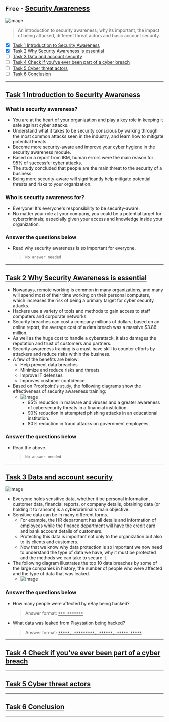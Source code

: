 ## `Free` - [Security Awareness](https://tryhackme.com/room/securityawarenessintro)
![image](https://user-images.githubusercontent.com/51442719/172191250-ff82edc6-b5bd-4264-aeaf-8ab6118495f3.png)
> An introduction to security awareness; why its important, the impact of being attacked, different threat actors and basic account security.
- [x] [Task 1  Introduction to Security Awareness](#task-1--introduction-to-security-awareness)
- [x] [Task 2  Why Security Awareness is essential](#task-2--why-security-awareness-is-essential)
- [ ] [Task 3  Data and account security](#task-3--data-and-account-security)
- [ ] [Task 4  Check if you've ever been part of a cyber breach](#task-4--check-if-youve-ever-been-part-of-a-cyber-breach)
- [ ] [Task 5  Cyber threat actors](#task-5--cyber-threat-actors)
- [ ] [Task 6  Conclusion](#task-6--conclusion)

---

## [Task 1  Introduction to Security Awareness]()

### What is security awareness?
- You are at the heart of your organization and play a key role in keeping it safe against cyber attacks. 
- Understand what it takes to be security conscious by walking through the most common attacks seen in the industry, and learn how to mitigate potential threats. 
- Become more security-aware and improve your cyber hygiene in the security awareness module.
- Based on a report from IBM, human errors were the main reason for 95% of successful cyber attacks. 
- The study concluded that people are the main threat to the security of a business. 
- Being more security-aware will significantly help mitigate potential threats and risks to your organization.

### Who is security awareness for?
- Everyone! It's everyone's responsibility to be security-aware. 
- No matter your role at your company, you could be a potential target for cybercriminals; especially given your access and knowledge inside your organization.

### Answer the questions below
- Read why security awareness is so important for everyone.
  > `No answer needed`


---

## [Task 2  Why Security Awareness is essential]()

- Nowadays, remote working is common in many organizations, and many will spend most of their time working on their personal computers, which increases the risk of being a primary target for cyber security attacks.
- Hackers use a variety of tools and methods to gain access to staff computers and corporate networks. 
- Security breaches can cost a company millions of dollars; based on an online report, the average cost of a data breach was a massive $3.86 million. 
- As well as the huge cost to handle a cyberattack, it also damages the reputation and trust of customers and partners.
- Security awareness training is a must-have skill to counter efforts by attackers and reduce risks within the business. 
- A few of the benefits are below:
  - Help prevent data breaches
  - Minimize and reduce risks and threats
  - Improve IT defenses
  - Improves customer confidence
- Based on Proofpoint's [`study`](https://www.proofpoint.com/us/threat-reference/security-awareness-training), the following diagrams show the effectiveness of security awareness training:
  - ![image](https://user-images.githubusercontent.com/51442719/180602949-0162fe60-a308-4de1-906e-90a32a711f42.png)
    - 95% reduction in malware and viruses and a greater awareness of cybersecurity threats in a financial institution.
    - 90% reduction in attempted phishing attacks in an educational institution.
    - 80% reduction in fraud attacks on government employees.

### Answer the questions below
- Read the above.
  > `No answer needed`

---

## [Task 3  Data and account security]()

![image](https://user-images.githubusercontent.com/51442719/180602989-59483e27-65c8-4be1-8dbf-eaf0d039dd59.png)
- Everyone holds sensitive data, whether it be personal information, customer data, financial reports, or company details, obtaining data (or holding it to ransom) is a cybercriminal's main objective.
- Sensitive data can be in many different forms. 
  - For example, the HR department has all details and information of employees while the finance department will have the credit card and bank account details of customers. 
  - Protecting this data is important not only to the organization but also to its clients and customers.
  - Now that we know why data protection is so important we now need to understand the type of data we have, why it must be protected and the methods we can take to secure it.
- The following diagram illustrates the top 10 data breaches by some of the large companies in history, the number of people who were affected and the type of data that was leaked.
  - ![image](https://user-images.githubusercontent.com/51442719/180603031-c44f83fc-46c3-4e38-b699-f33c0bf1545b.png)

### Answer the questions below
- How many people were affected by eBay being hacked?
  > Answer format: [`*** *******`](#145-Million)
- What data was leaked from Playstation being hacked?
  > Answer format: [`*****, *********, ******, ***** *****`](#NAMES,-ADDRESSES,-E-MAIL,-BIRTH-DATES)


---

## [Task 4  Check if you've ever been part of a cyber breach]()

---

## [Task 5  Cyber threat actors]()

---

## [Task 6  Conclusion]()

---

